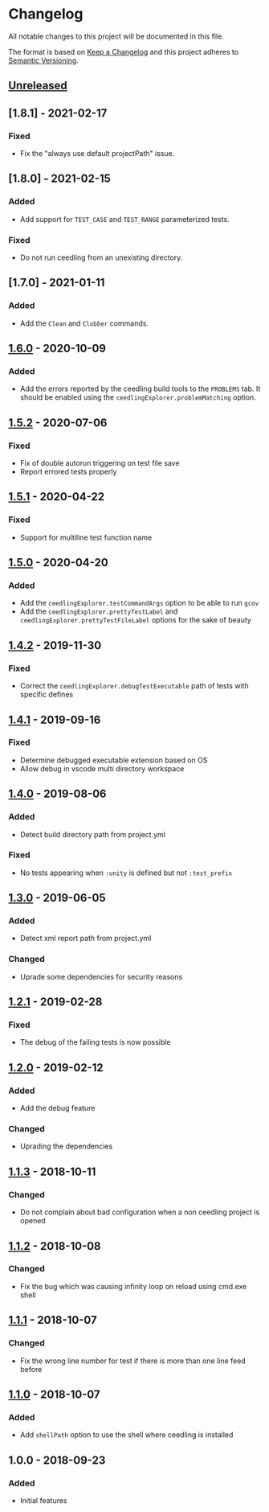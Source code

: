 # Changelog

All notable changes to this project will be documented in this file.

The format is based on [Keep a Changelog](http://keepachangelog.com/en/1.0.0/)
and this project adheres to [Semantic Versioning](http://semver.org/spec/v2.0.0.html).

## [Unreleased]

## [1.8.1] - 2021-02-17

### Fixed

* Fix the "always use default projectPath" issue.

## [1.8.0] - 2021-02-15

### Added

* Add support for `TEST_CASE` and `TEST_RANGE` parameterized tests.

### Fixed

* Do not run ceedling from an unexisting directory.

## [1.7.0] - 2021-01-11

### Added

* Add the `Clean` and `Clobber` commands.

## [1.6.0] - 2020-10-09

### Added

* Add the errors reported by the ceedling build tools to the `PROBLEMS` tab. It should be enabled using the `ceedlingExplorer.problemMatching` option.

## [1.5.2] - 2020-07-06

### Fixed

* Fix of double autorun triggering on test file save
* Report errored tests properly

## [1.5.1] - 2020-04-22

### Fixed

* Support for multiline test function name

## [1.5.0] - 2020-04-20

### Added

* Add the `ceedlingExplorer.testCommandArgs` option to be able to run `gcov`
* Add the `ceedlingExplorer.prettyTestLabel` and `ceedlingExplorer.prettyTestFileLabel` options for the sake of beauty

## [1.4.2] - 2019-11-30

### Fixed

* Correct the `ceedlingExplorer.debugTestExecutable` path of tests with specific defines

## [1.4.1] - 2019-09-16

### Fixed

* Determine debugged executable extension based on OS
* Allow debug in vscode multi directory workspace

## [1.4.0] - 2019-08-06

### Added

* Detect build directory path from project.yml

### Fixed

* No tests appearing when `:unity` is defined but not `:test_prefix`

## [1.3.0] - 2019-06-05

### Added

* Detect xml report path from project.yml

### Changed

* Uprade some dependencies for security reasons

## [1.2.1] - 2019-02-28

### Fixed

* The debug of the failing tests is now possible

## [1.2.0] - 2019-02-12

### Added

* Add the debug feature

### Changed

* Uprading the dependencies

## [1.1.3] - 2018-10-11

### Changed

* Do not complain about bad configuration when a non ceedling project is opened

## [1.1.2] - 2018-10-08

### Changed

* Fix the bug which was causing infinity loop on reload using cmd.exe shell

## [1.1.1] - 2018-10-07

### Changed

* Fix the wrong line number for test if there is more than one line feed before

## [1.1.0] - 2018-10-07

### Added

* Add `shellPath` option to use the shell where ceedling is installed

## 1.0.0 - 2018-09-23

### Added

* Initial features

[Unreleased]: https://github.com/numaru/vscode-ceedling-test-adapter/compare/v1.8.1...develop
[1.6.0]: https://github.com/numaru/vscode-ceedling-test-adapter/compare/v1.8.0...v1.8.1
[1.6.0]: https://github.com/numaru/vscode-ceedling-test-adapter/compare/v1.7.0...v1.8.0
[1.6.0]: https://github.com/numaru/vscode-ceedling-test-adapter/compare/v1.6.0...v1.7.0
[1.6.0]: https://github.com/numaru/vscode-ceedling-test-adapter/compare/v1.5.1...v1.6.0
[1.5.2]: https://github.com/numaru/vscode-ceedling-test-adapter/compare/v1.5.1...v1.5.2
[1.5.1]: https://github.com/numaru/vscode-ceedling-test-adapter/compare/v1.5.0...v1.5.1
[1.5.0]: https://github.com/numaru/vscode-ceedling-test-adapter/compare/v1.4.2...v1.5.0
[1.4.2]: https://github.com/numaru/vscode-ceedling-test-adapter/compare/v1.4.1...v1.4.2
[1.4.1]: https://github.com/numaru/vscode-ceedling-test-adapter/compare/v1.4.0...v1.4.1
[1.4.0]: https://github.com/numaru/vscode-ceedling-test-adapter/compare/v1.3.0...v1.4.0
[1.3.0]: https://github.com/numaru/vscode-ceedling-test-adapter/compare/v1.2.1...v1.3.0
[1.2.1]: https://github.com/numaru/vscode-ceedling-test-adapter/compare/v1.2.0...v1.2.1
[1.2.0]: https://github.com/numaru/vscode-ceedling-test-adapter/compare/v1.1.3...v1.2.0
[1.1.3]: https://github.com/numaru/vscode-ceedling-test-adapter/compare/v1.1.2...v1.1.3
[1.1.2]: https://github.com/numaru/vscode-ceedling-test-adapter/compare/v1.1.1...v1.1.2
[1.1.1]: https://github.com/numaru/vscode-ceedling-test-adapter/compare/v1.1.0...v1.1.1
[1.1.0]: https://github.com/numaru/vscode-ceedling-test-adapter/compare/v1.0.0...v1.1.0
